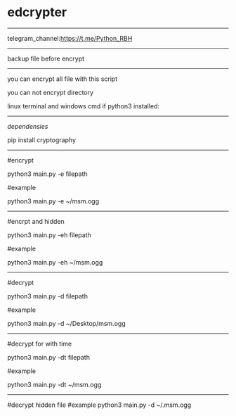 # edcrypter
_______________________________________________

telegram_channel:https://t.me/Python_RBH

________________________________________

backup file before encrypt

_________________________________________________

you can encrypt all file with this script

you can not encrypt directory


linux terminal and windows cmd if python3 installed:
____________________________________________________
*dependensies*


pip install cryptography
_____________________________________________________
#encrypt

python3 main.py -e filepath

#example

python3 main.py -e ~/msm.ogg

________________________________________


#encrpt and hidden

python3 main.py -eh filepath

#example

python3 main.py -eh ~/msm.ogg


_________________________________________

#decrypt

python3 main.py -d filepath

#example

python3 main.py -d ~/Desktop/msm.ogg

________________________________________


#decrypt for with time

python3 main.py -dt filepath

#example

python3 main.py -dt ~/msm.ogg


________________________________________

#decrypt hidden file 
#example
python3 main.py -d ~/.msm.ogg
